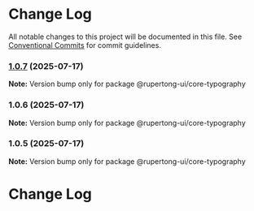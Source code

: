# Change Log

All notable changes to this project will be documented in this file.
See [Conventional Commits](https://conventionalcommits.org) for commit guidelines.

### [1.0.7](@https://github.com/rupert-ong/rupertong-ui/compare/@rupertong-ui/core-typography@1.0.6...@rupertong-ui/core-typography@1.0.7) (2025-07-17)

**Note:** Version bump only for package @rupertong-ui/core-typography






### 1.0.6 (2025-07-17)

**Note:** Version bump only for package @rupertong-ui/core-typography





### 1.0.5 (2025-07-17)

**Note:** Version bump only for package @rupertong-ui/core-typography





# Change Log
